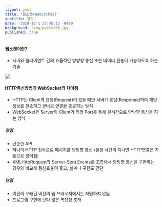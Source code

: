 ```yaml
---
layout: post
title: '웹소켓(WebSocket)'
subtitle: 정의
date: '2020-12-1 23:45:13 -0400'
background: /img/posts/05.jpg
published: true
---
```

#### 웹소켓이란?
- 서버와 클라이언트 간의 효율적인 양방향 통신 또는 데이터 전송이 가능하도록 하는 기술

<img src="https://user-images.githubusercontent.com/61040284/102065681-38fd0d00-3e3c-11eb-86de-c5049ab3b4e2.png">

#### HTTP통신방법과 WebSocket의 차이점
- HTTP는 Client의 요청(Request)이 있을 때만 서버가 응답(Response)하여 해당 정보를 전송하고 곧바로 연결을 종료하는 방식
- WebSocket은   Server와 Client가 특정 Port를 통해 실시간으로 양방향 통신을 하는 방식

##### 장점
- 단순한 API
- 하나의 HTTP 접속으로 메시지를 양방향 통신 (일정 시간이 지나면 HTTP연결은 자동으로 끊어짐)
- XMLHttpRequest와 Server-Sent Events를 조합해서 양방향 통신을 구현하는 경우와 비교해 통신효율이 좋고, 설계나 구현도 간단

##### 단점
- 이전의 오래된 버전의 웹 브라우저에서는 지원하지 않음
- 프로그램 구현에 보다 많은 복잡성 초래
